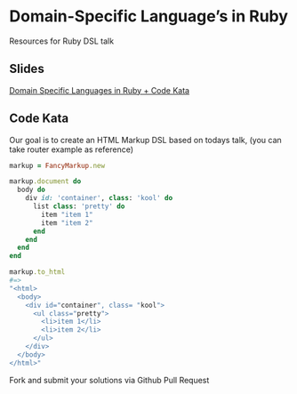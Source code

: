 # Domain-Specific Language’s in Ruby
Resources for Ruby DSL talk

## Slides
<a href="http://www.slideshare.net/orendon/medellinrb-domain-specific-languages-in-ruby-march-2015" target="_blank">Domain Specific Languages in Ruby + Code Kata</a>

## Code Kata
Our goal is to create an HTML Markup DSL based on todays talk, (you can take router example as reference)

```ruby
markup = FancyMarkup.new

markup.document do
  body do
    div id: 'container', class: 'kool' do
      list class: 'pretty' do
        item "item 1"
        item "item 2"
      end
    end
  end
end

markup.to_html
#=>
"<html>
  <body>
    <div id="container", class= "kool">
      <ul class="pretty">
        <li>item 1</li>
        <li>item 2</li>
      </ul>
    </div>
  </body>
</html>"
```

Fork and submit your solutions via Github Pull Request

